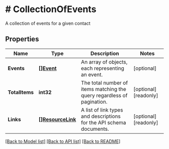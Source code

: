 # # CollectionOfEvents
A collection of events for a given contact

## Properties 


Name | Type | Description | Notes
------------ | ------------- | ------------- | -------------
**Events**| [**[]Event**](Event.md) | An array of objects, each representing an event.  | [optional]
**TotalItems**| **int32** | The total number of items matching the query regardless of pagination.  | [optional] [readonly]
**Links**| [**[]ResourceLink**](ResourceLink.md) | A list of link types and descriptions for the API schema documents.  | [optional] [readonly]


[[Back to Model list]](../../README.md#models) [[Back to API list]](../../README.md#endpoints) [[Back to README]](../../README.md)

